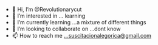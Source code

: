 - 👋 Hi, I’m @Revolutionarycut
- 👀 I’m interested in ... learning
- 🌱 I’m currently learning ...a mixture of different things
- 💞️ I’m looking to collaborate on ...dont know
- 📫 How to reach me ...suscitacionalegorica@gmail.com

<!---
Revolutionarycut/Revolutionarycut is a ✨ special ✨ repository because its `README.md` (this file) appears on your GitHub profile.
You can click the Preview link to take a look at your changes.
--->
